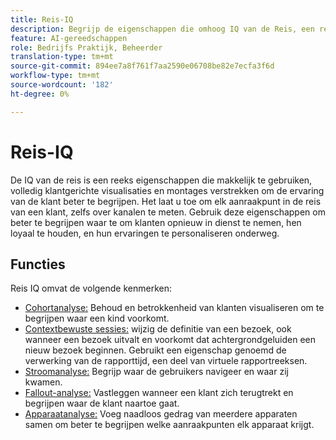 ```yaml
---
title: Reis-IQ
description: Begrijp de eigenschappen die omhoog IQ van de Reis, een reeks eigenschappen vormen die deel van Adobe Analytics uitmaken.
feature: AI-gereedschappen
role: Bedrijfs Praktijk, Beheerder
translation-type: tm+mt
source-git-commit: 894ee7a8f761f7aa2590e06708be82e7ecfa3f6d
workflow-type: tm+mt
source-wordcount: '182'
ht-degree: 0%

---
```



# Reis-IQ

De IQ van de reis is een reeks eigenschappen die makkelijk te gebruiken, volledig klantgerichte visualisaties en montages verstrekken om de ervaring van de klant beter te begrijpen. Het laat u toe om elk aanraakpunt in de reis van een klant, zelfs over kanalen te meten. Gebruik deze eigenschappen om beter te begrijpen waar te om klanten opnieuw in dienst te nemen, hen loyaal te houden, en hun ervaringen te personaliseren onderweg.

## Functies

Reis IQ omvat de volgende kenmerken:

* [Cohortanalyse:](visualizations/cohort-table/cohort-analysis.md) Behoud en betrokkenheid van klanten visualiseren om te begrijpen waar een kind voorkomt.
* [Contextbewuste sessies:](../../components/vrs/vrs-report-time-processing.md) wijzig de definitie van een bezoek, ook wanneer een bezoek uitvalt en voorkomt dat achtergrondgeluiden een nieuw bezoek beginnen. Gebruikt een eigenschap genoemd de verwerking van de rapporttijd, een deel van virtuele rapportreeksen.
* [Stroomanalyse:](visualizations/c-flow/flow.md) Begrijp waar de gebruikers navigeer en waar zij kwamen.
* [Fallout-analyse:](visualizations/fallout/fallout-flow.md) Vastleggen wanneer een klant zich terugtrekt en begrijpen waar de klant naartoe gaat.
* [Apparaatanalyse:](../../components/cda/overview.md) Voeg naadloos gedrag van meerdere apparaten samen om beter te begrijpen welke aanraakpunten elk apparaat krijgt.
